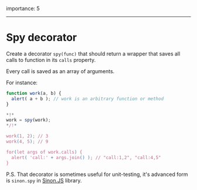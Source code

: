 importance: 5

---

# Spy decorator

Create a decorator `spy(func)` that should return a wrapper that saves all calls to function in its `calls` property.

Every call is saved as an array of arguments.

For instance:

```js
function work(a, b) {
  alert( a + b ); // work is an arbitrary function or method
}

*!*
work = spy(work);
*/!*

work(1, 2); // 3
work(4, 5); // 9

for(let args of work.calls) {
  alert( 'call:' + args.join() ); // "call:1,2", "call:4,5"
}
```

P.S. That decorator is sometimes useful for unit-testing, it's advanced form is `sinon.spy` in [Sinon.JS](http://sinonjs.org/) library.
